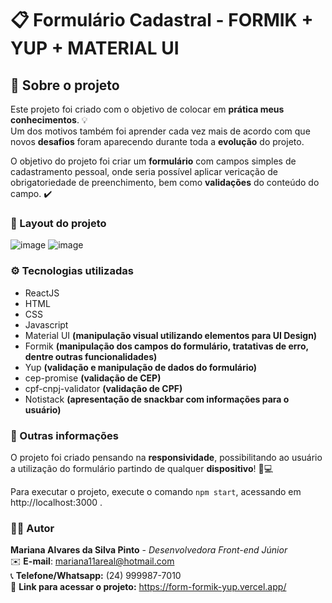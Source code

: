 # 📋 Formulário Cadastral - FORMIK + YUP + MATERIAL UI

## 📃 Sobre o projeto

Este projeto foi criado com o objetivo de colocar em **prática meus conhecimentos**. 💡 </br> Um dos motivos também foi aprender cada vez mais de acordo com que novos **desafios** foram aparecendo durante toda a **evolução** do projeto.

O objetivo do projeto foi criar um **formulário** com campos simples de cadastramento pessoal, onde seria possível aplicar vericação de obrigatoriedade de preenchimento, bem como **validações** do conteúdo do campo. ✔️

### 🌟 Layout do projeto

![image](https://user-images.githubusercontent.com/56731050/156681261-29fdf1b9-1278-49c3-ac85-f6d476003892.png)
![image](https://user-images.githubusercontent.com/56731050/156681508-aa2e0c45-365c-4071-ab43-2e2ed4c5c03d.png)

### ⚙️ Tecnologias utilizadas

- ReactJS
- HTML
- CSS
- Javascript
- Material UI **(manipulação visual utilizando elementos para UI Design)**
- Formik **(manipulação dos campos do formulário, tratativas de erro, dentre outras funcionalidades)**
- Yup **(validação e manipulação de dados do formulário)**
- cep-promise **(validação de CEP)**
- cpf-cnpj-validator **(validação de CPF)**
- Notistack **(apresentação de snackbar com informações para o usuário)**

### 🔎 Outras informações

O projeto foi criado pensando na **responsividade**, possibilitando ao usuário a utilização do formulário partindo de qualquer **dispositivo**! 📱💻

Para executar o projeto, execute o comando `npm start`, acessando em http://localhost:3000 .

### 🙋‍♀️ Autor

**Mariana Alvares da Silva Pinto** - _Desenvolvedora Front-end Júnior_ </br>
✉️ **E-mail**: mariana11areal@hotmail.com </br>
📞 **Telefone/Whatsapp:** (24) 999987-7010 </br>
📌 **Link para acessar o projeto:** https://form-formik-yup.vercel.app/

